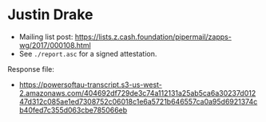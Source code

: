 # Justin Drake

* Mailing list post: <https://lists.z.cash.foundation/pipermail/zapps-wg/2017/000108.html>
* See `./report.asc` for a signed attestation.

Response file:

* https://powersoftau-transcript.s3-us-west-2.amazonaws.com/404692df729de3c74a112131a25ab5ca6a30237d01247d312c085ae1ed7308752c06018c1e6a5721b646557ca0a95d6921374cb40fed7c355d063cbe785066eb
